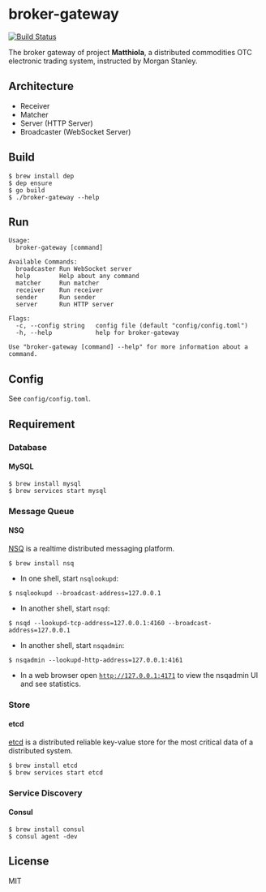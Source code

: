 # broker-gateway

[![Build Status](https://travis-ci.com/rudeigerc/broker-gateway.svg?token=m9esAaP4YUBsZ2yN5xJq&branch=master)](https://travis-ci.com/rudeigerc/broker-gateway)

The broker gateway of project **Matthiola**, a distributed commodities OTC electronic trading system, instructed by Morgan Stanley. 

## Architecture

- Receiver
- Matcher
- Server (HTTP Server)
- Broadcaster (WebSocket Server)

## Build

```shell
$ brew install dep
$ dep ensure
$ go build
$ ./broker-gateway --help
```

## Run

```shell
Usage:
  broker-gateway [command]

Available Commands:
  broadcaster Run WebSocket server
  help        Help about any command
  matcher     Run matcher
  receiver    Run receiver
  sender      Run sender
  server      Run HTTP server

Flags:
  -c, --config string   config file (default "config/config.toml")
  -h, --help            help for broker-gateway

Use "broker-gateway [command] --help" for more information about a command.
```

## Config

See `config/config.toml`.

## Requirement

### Database

#### MySQL

```shell
$ brew install mysql
$ brew services start mysql
```

### Message Queue

#### NSQ

[NSQ](https://nsq.io/) is a realtime distributed messaging platform.

```shell
$ brew install nsq
```

- In one shell, start `nsqlookupd`:

```shell
$ nsqlookupd --broadcast-address=127.0.0.1
```

- In another shell, start `nsqd`:

```shell
$ nsqd --lookupd-tcp-address=127.0.0.1:4160 --broadcast-address=127.0.0.1
```

- In another shell, start `nsqadmin`:

```shell
$ nsqadmin --lookupd-http-address=127.0.0.1:4161
```

- In a web browser open [`http://127.0.0.1:4171`](http://127.0.0.1:4171) to view the nsqadmin UI and see statistics.

### Store

#### etcd

[etcd](https://github.com/coreos/etcd) is a distributed reliable key-value store for the most critical data of a distributed system.

```shell
$ brew install etcd
$ brew services start etcd
```

### Service Discovery

#### Consul

```shell
$ brew install consul
$ consul agent -dev
```

## License

MIT